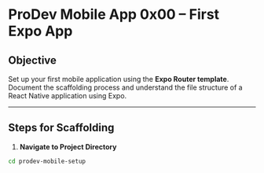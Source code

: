 # ProDev Mobile App 0x00 – First Expo App

## Objective

Set up your first mobile application using the **Expo Router template**. Document the scaffolding process and understand the file structure of a React Native application using Expo.

---

## Steps for Scaffolding

1. **Navigate to Project Directory**

```bash
cd prodev-mobile-setup
